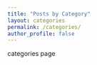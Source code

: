 ```yaml
---
title: "Posts by Category"
layout: categories
permalink: /categories/
author_profile: false
---
```

categories page